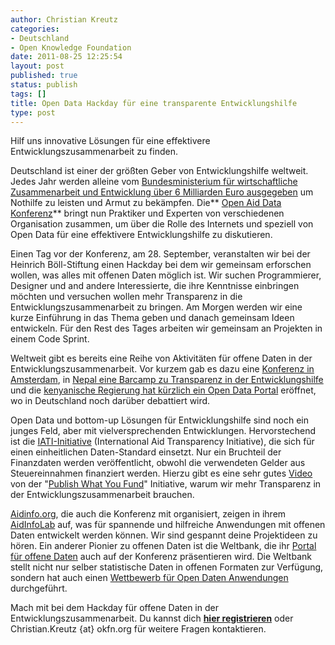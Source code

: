 ```yaml
---
author: Christian Kreutz
categories:
- Deutschland
- Open Knowledge Foundation
date: 2011-08-25 12:25:54
layout: post
published: true
status: publish
tags: []
title: Open Data Hackday für eine transparente Entwicklungshilfe
type: post
---
```


Hilf uns innovative Lösungen für eine effektivere Entwicklungszusammenarbeit zu finden.

Deutschland ist einer der größten Geber von Entwicklungshilfe weltweit. Jedes Jahr werden alleine vom [Bundesministerium für wirtschaftliche Zusammenarbeit und Entwicklung über 6 Milliarden Euro ausgegeben](http://www.bmz.de/de/ministerium/haushalt/index.html) um Nothilfe zu leisten und Armut zu bekämpfen. Die** [Open Aid Data Konferenz](http://openaiddata.de/)** bringt nun Praktiker und Experten von verschiedenen Organisation zusammen, um über die Rolle des Internets und speziell von Open Data für eine effektivere Entwicklungshilfe zu diskutieren.

Einen Tag vor der Konferenz, am 28. September, veranstalten wir bei der Heinrich Böll-Stiftung einen Hackday bei dem wir gemeinsam erforschen wollen, was alles mit offenen Daten möglich ist. Wir suchen Programmierer, Designer und and andere Interessierte, die ihre Kenntnisse einbringen möchten und versuchen wollen mehr Transparenz in die Entwicklungszusammenarbeit zu bringen. Am Morgen werden wir eine kurze Einführung in das Thema geben und danach gemeinsam Ideen entwickeln. Für den Rest des Tages arbeiten wir gemeinsam an Projekten in einem Code Sprint.

Weltweit gibt es bereits eine Reihe von Aktivitäten für offene Daten in der Entwicklungszusammenarbeit. Vor kurzem gab es dazu eine [Konferenz in Amsterdam](http://openforchange.info/events), in [Nepal eine Barcamp zu Transparenz in der Entwicklungshilfe](http://nepalaid.yipl.com.np/) und die [kenyanische Regierung hat kürzlich ein Open Data Portal](http://opendata.go.ke/) eröffnet, wo in Deutschland noch darüber debattiert wird.

Open Data und bottom-up Lösungen für Entwicklungshilfe sind noch ein junges Feld, aber mit vielversprechenden Entwicklungen. Hervorstechend ist die [IATI-Initiative](http://www.aidtransparency.net/) (International Aid Transparency Initiative), die sich für einen einheitlichen Daten-Standard einsetzt. Nur ein Bruchteil der Finanzdaten werden veröffentlicht, obwohl die verwendeten Gelder aus Steuereinnahmen finanziert werden. Hierzu gibt es eine sehr gutes [Video](http://vimeo.com/24621998) von der "[Publish What You Fund](http://www.publishwhatyoufund.org/)" Initiative, warum wir mehr Transparenz in der Entwicklungszusammenarbeit brauchen.

[Aidinfo.org](http://www.aidinfo.org/), die auch die Konferenz mit organisiert, zeigen in ihrem [AidInfoLab](http://www.aidinfolabs.org/) auf, was für spannende und hilfreiche Anwendungen mit offenen Daten entwickelt werden können. Wir sind gespannt deine Projektideen zu hören. Ein anderer Pionier zu offenen Daten ist die Weltbank, die ihr [Portal für offene Daten](http://data.worldbank.org/) auch auf der Konferenz präsentieren wird. Die Weltbank stellt nicht nur selber statistische Daten in offenen Formaten zur Verfügung, sondern hat auch einen [Wettbewerb für Open Daten Anwendungen](http://appsfordevelopment.challengepost.com/) durchgeführt.

Mach mit bei dem Hackday für offene Daten in der Entwicklungszusammenarbeit. Du kannst dich **[hier registrieren](http://www.boell.de/calendar/VA-genform-de.aspx?evtid=10058&returnurl=/index.html)** oder Christian.Kreutz {at} okfn.org für weitere Fragen kontaktieren.